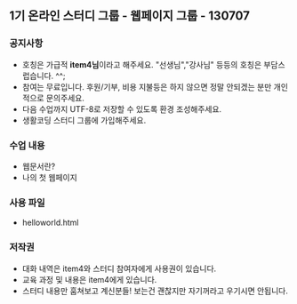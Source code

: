 ## 1기 온라인 스터디 그룹 - 웹페이지 그룹 - 130707

### 공지사항
- 호칭은 가급적 **item4님**이라고 해주세요. "선생님","강사님" 등등의 호칭은 부담스럽습니다. ^^;
- 참여는 무료입니다. 후원/기부, 비용 지불등은 하지 않으면 정말 안되겠는 분만 개인적으로 문의주세요.
- 다음 수업까지 UTF-8로 저장할 수 있도록 환경 조성해주세요.
- 생활코딩 스터디 그룹에 가입해주세요.

### 수업 내용
- 웹문서란?
- 나의 첫 웹페이지

### 사용 파일
- helloworld.html

### 저작권
- 대화 내역은 item4와 스터디 참여자에게 사용권이 있습니다.
- 교육 과정 및 내용은 item4에게 있습니다.
- 스터디 내용만 훔쳐보고 계신분들! 보는건 괜찮지만 자기꺼라고 우기시면 안됩니다.